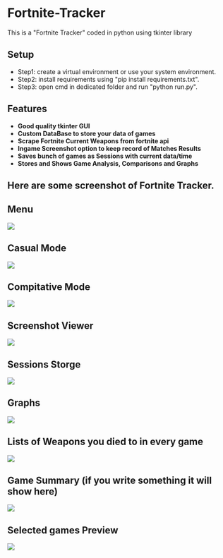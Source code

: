 # Fortnite-Tracker
This is a "Fortnite Tracker" coded in python using tkinter library

## Setup
 - Step1: create a virtual environment or use your system environment.
 - Step2: install requirements using "pip install requirements.txt".
 - Step3: open cmd in dedicated folder and run "python run.py".

## Features
 - **Good quality tkinter GUI**
 - **Custom DataBase to store your data of games**
 - **Scrape Fortnite Current Weapons from fortnite api**
 - **Ingame Screenshot option to keep record of Matches Results**
 - **Saves bunch of games as Sessions with current data/time**
 - **Stores and Shows Game Analysis, Comparisons and Graphs**

## Here are some screenshot of Fortnite Tracker.
## Menu
![](screenshots/screen1.PNG)
## Casual Mode
![](screenshots/screen2.PNG)
## Compitative Mode
![](screenshots/screen3.PNG)
## Screenshot Viewer
![](screenshots/screen4.PNG)
## Sessions Storge
![](screenshots/screen5.PNG)
## Graphs
![](screenshots/screen6.PNG)
## Lists of Weapons you died to in every game
![](screenshots/screen7.PNG)
## Game Summary (if you write something it will show here)
![](screenshots/screen8.PNG)
## Selected games Preview
![](screenshots/screen9.PNG)
